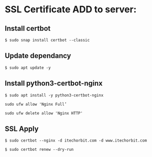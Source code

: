 # SSL Certificate ADD to server:

## Install certbot
`$ sudo snap install certbot --classic`

## Update dependancy
`$ sudo apt update -y`

## Install  python3-certbot-nginx
`$ sudo apt install -y python3-certbot-nginx`

`sudo ufw allow 'Nginx Full’`

`sudo ufw delete allow 'Nginx HTTP'`

## SSL Apply
`$ sudo certbot --nginx -d itechorbit.com -d www.itechorbit.com`

`$ sudo certbot renew --dry-run`
